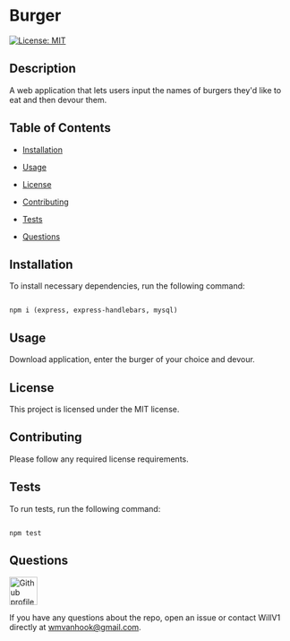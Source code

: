 
# Burger

[![License: MIT](https://img.shields.io/badge/License-MIT-yellow.svg)](https://opensource.org/licenses/MIT)

## Description
  
A web application that lets users input the names of burgers they'd like to eat and then devour them.

## Table of Contents

* [Installation](#installation)

* [Usage](#usage)
  
* [License](#license)

* [Contributing](#contributing)

* [Tests](#tests)

* [Questions](#questions)

## Installation 

To install necessary dependencies, run the following command: 

```

npm i (express, express-handlebars, mysql)

```

## Usage

Download application, enter the burger of your choice and devour.

## License

This project is licensed under the MIT license.

## Contributing 

Please follow any required license requirements.

## Tests 

To run tests, run the following command:

```

npm test

```

## Questions

<img src ="https://avatars2.githubusercontent.com/u/61336802?v=4" alt="Github profile image" width="50px" height="50px" />

If you have any questions about the repo, open an issue or contact WillV1 directly at wmvanhook@gmail.com.


